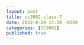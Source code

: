 ```yaml
---
layout: post
title: cc3002-clase-7
date: 2022-8-29 14:30 -0300
categories: [CC3002]
published: true
---
```


